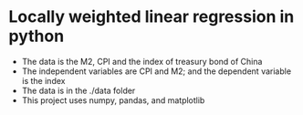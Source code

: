 # Locally weighted linear regression in python

* The data is the M2, CPI and the index of treasury bond of China
* The independent variables are CPI and M2; and the dependent variable is the index 
* The data is in the ./data folder 
* This project uses numpy, pandas, and matplotlib  